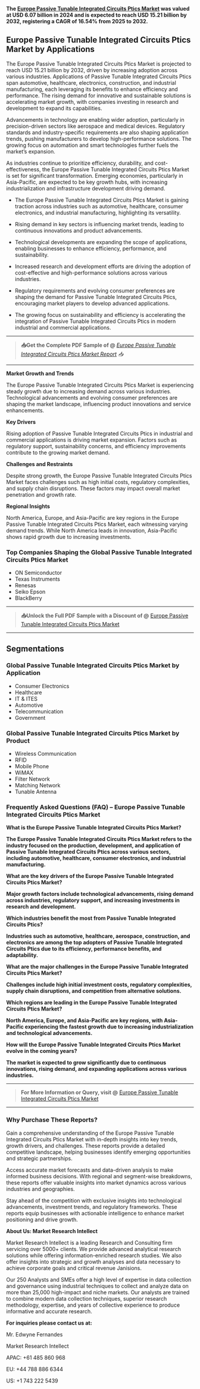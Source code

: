 <p><strong>The <a href="https://www.marketresearchintellect.com/download-sample/?rid=414373&amp;utm_source=Pulse-April-Europe&amp;utm_medium=852">Europe Passive Tunable Integrated Circuits Ptics Market</a> was valued at USD 6.07 billion in 2024 and is expected to reach USD 15.21 billion by 2032, registering a CAGR of 16.54% from 2025 to 2032.</strong></p><h2>Europe Passive Tunable Integrated Circuits Ptics Market by Applications&nbsp;</h2><p><p>The Europe Passive Tunable Integrated Circuits Ptics Market is projected to reach USD 15.21 billion by 2032, driven by increasing adoption across various industries. Applications of Passive Tunable Integrated Circuits Ptics span automotive, healthcare, electronics, construction, and industrial manufacturing, each leveraging its benefits to enhance efficiency and performance. The rising demand for innovative and sustainable solutions is accelerating market growth, with companies investing in research and development to expand its capabilities.</p><p>Advancements in technology are enabling wider adoption, particularly in precision-driven sectors like aerospace and medical devices. Regulatory standards and industry-specific requirements are also shaping application trends, pushing manufacturers to develop high-performance solutions. The growing focus on automation and smart technologies further fuels the market&rsquo;s expansion.</p><p>As industries continue to prioritize efficiency, durability, and cost-effectiveness, the Europe Passive Tunable Integrated Circuits Ptics Market is set for significant transformation. Emerging economies, particularly in Asia-Pacific, are expected to be key growth hubs, with increasing industrialization and infrastructure development driving demand.</p></p><ul><li><p>The Europe Passive Tunable Integrated Circuits Ptics Market is gaining traction across industries such as automotive, healthcare, consumer electronics, and industrial manufacturing, highlighting its versatility.</p></li><li><p>Rising demand in key sectors is influencing market trends, leading to continuous innovations and product advancements.</p></li><li><p>Technological developments are expanding the scope of applications, enabling businesses to enhance efficiency, performance, and sustainability.</p></li><li><p>Increased research and development efforts are driving the adoption of cost-effective and high-performance solutions across various industries.</p></li><li><p>Regulatory requirements and evolving consumer preferences are shaping the demand for Passive Tunable Integrated Circuits Ptics, encouraging market players to develop advanced applications.</p></li><li><p>The growing focus on sustainability and efficiency is accelerating the integration of Passive Tunable Integrated Circuits Ptics in modern industrial and commercial applications.</p></li></ul><hr /><blockquote><p><strong><span class="font-[700]">📥Get the Complete PDF Sample of @ </span></strong><em><span class="font-[700]"><a href="https://www.marketresearchintellect.com/download-sample/?rid=414373&amp;utm_source=Pulse-April-Europe&amp;utm_medium=852" target="_blank" data-tracking-control-name="article-ssr-frontend-pulse_little-text-block" data-tracking-will-navigate="" data-test-link="">Europe Passive Tunable Integrated Circuits Ptics Market Report</a>&nbsp;📥</span></em></p></blockquote><hr /><p class="" data-start="77" data-end="360"><strong data-start="77" data-end="105">Market Growth and Trends</strong></p><p class="" data-start="77" data-end="360">The Europe Passive Tunable Integrated Circuits Ptics Market is experiencing steady growth due to increasing demand across various industries. Technological advancements and evolving consumer preferences are shaping the market landscape, influencing product innovations and service enhancements.</p><p class="" data-start="362" data-end="606"><strong data-start="362" data-end="377">Key Drivers</strong></p><p class="" data-start="362" data-end="606">Rising adoption of Passive Tunable Integrated Circuits Ptics in industrial and commercial applications is driving market expansion. Factors such as regulatory support, sustainability concerns, and efficiency improvements contribute to the growing market demand.</p><p class="" data-start="608" data-end="849"><strong data-start="608" data-end="637">Challenges and Restraints</strong></p><p class="" data-start="608" data-end="849">Despite strong growth, the Europe Passive Tunable Integrated Circuits Ptics Market faces challenges such as high initial costs, regulatory complexities, and supply chain disruptions. These factors may impact overall market penetration and growth rate.</p><p class="" data-start="851" data-end="1095"><strong data-start="851" data-end="872">Regional Insights</strong></p><p class="" data-start="851" data-end="1095">North America, Europe, and Asia-Pacific are key regions in the Europe Passive Tunable Integrated Circuits Ptics Market, each witnessing varying demand trends. While North America leads in innovation, Asia-Pacific shows rapid growth due to increasing investments.</p><p><h3>Top Companies Shaping the Global Passive Tunable Integrated Circuits Ptics Market </h3><ul><li>ON Semiconductor</li><li>Texas Instruments</li><li>Renesas</li><li>Seiko Epson</li><li>BlackBerry</li></ul></p><hr /><blockquote><p><strong>📥Unlock the Full PDF Sample with a Discount of @</strong> <a href="https://www.marketresearchintellect.com/ask-for-discount/?rid=414373&amp;utm_source=Pulse-April-Europe&amp;utm_medium=852">Europe Passive Tunable Integrated Circuits Ptics Market</a></p></blockquote><hr /><p><h2>Segmentations</h2><h3>Global Passive Tunable Integrated Circuits Ptics Market by Application</h3><ul><li>Consumer Electronics</li><li>Healthcare</li><li>IT & ITES</li><li>Automotive</li><li>Telecommunication</li><li>Government</li></ul><h3>Global Passive Tunable Integrated Circuits Ptics Market by Product</h3><ul><li>Wireless Communication</li><li>RFID</li><li>Mobile Phone</li><li>WiMAX</li><li>Filter Network</li><li>Matching Network</li><li>Tunable Antenna</li></ul></p><h3><strong>Frequently Asked Questions (FAQ) &ndash; Europe Passive Tunable Integrated Circuits Ptics Market</strong></h3><p><strong>What is the Europe Passive Tunable Integrated Circuits Ptics Market?</strong></p><p><strong>The Europe Passive Tunable Integrated Circuits Ptics Market refers to the industry focused on the production, development, and application of Passive Tunable Integrated Circuits Ptics across various sectors, including automotive, healthcare, consumer electronics, and industrial manufacturing.</strong></p><p><strong>What are the key drivers of the Europe Passive Tunable Integrated Circuits Ptics Market?</strong></p><p><strong>Major growth factors include technological advancements, rising demand across industries, regulatory support, and increasing investments in research and development.</strong></p><p><strong>Which industries benefit the most from Passive Tunable Integrated Circuits Ptics?</strong></p><p><strong>Industries such as automotive, healthcare, aerospace, construction, and electronics are among the top adopters of Passive Tunable Integrated Circuits Ptics due to its efficiency, performance benefits, and adaptability.</strong></p><p><strong>What are the major challenges in the Europe Passive Tunable Integrated Circuits Ptics Market?</strong></p><p><strong>Challenges include high initial investment costs, regulatory complexities, supply chain disruptions, and competition from alternative solutions.</strong></p><p><strong>Which regions are leading in the Europe Passive Tunable Integrated Circuits Ptics Market?</strong></p><p><strong>North America, Europe, and Asia-Pacific are key regions, with Asia-Pacific experiencing the fastest growth due to increasing industrialization and technological advancements.</strong></p><p><strong>How will the Europe Passive Tunable Integrated Circuits Ptics Market evolve in the coming years?</strong></p><p><strong>The market is expected to grow significantly due to continuous innovations, rising demand, and expanding applications across various industries.</strong></p><hr /><blockquote><p><span class="font-[700]"><strong>For More Information or Query, visit&nbsp;@</strong>&nbsp;</span><span class="font-[700]"><a href="https://www.marketresearchintellect.com/product/global-passive-tunable-integrated-circuits-ptics-market-size-and-forecast/?utm_source=Linkedin&utm_medium=852" target="_blank" data-tracking-control-name="article-ssr-frontend-pulse_little-text-block" data-tracking-will-navigate="" data-test-link="">Europe Passive Tunable Integrated Circuits Ptics Market</a></span></p></blockquote><hr /><h3><strong data-start="0" data-end="31">Why Purchase These Reports?</strong></h3><p class="" data-start="35" data-end="297">Gain a comprehensive understanding of the Europe Passive Tunable Integrated Circuits Ptics Market with in-depth insights into key trends, growth drivers, and challenges. These reports provide a detailed competitive landscape, helping businesses identify emerging opportunities and strategic partnerships.</p><p class="" data-start="299" data-end="540">Access accurate market forecasts and data-driven analysis to make informed business decisions. With regional and segment-wise breakdowns, these reports offer valuable insights into market dynamics across various industries and geographies.</p><p class="" data-start="542" data-end="784">Stay ahead of the competition with exclusive insights into technological advancements, investment trends, and regulatory frameworks. These reports equip businesses with actionable intelligence to enhance market positioning and drive growth.</p><p><strong><span class="font-[700]">About Us: Market Research Intellect</span></strong></p><p><span class="">Market Research Intellect is a leading Research and Consulting firm servicing over 5000+ clients. We provide advanced analytical research solutions while offering information-enriched research studies.&nbsp;</span>We also offer insights into strategic and growth analyses and data necessary to achieve corporate goals and critical revenue Janisions.</p><p><span class="">Our 250 Analysts and SMEs offer a high level of expertise in data collection and governance using industrial techniques to collect and analyze data on more than 25,000 high-impact and niche markets. Our analysts are trained to combine modern data collection techniques, superior research methodology, expertise, and years of collective experience to produce informative and accurate research.</span></p><p><strong>For inquiries please contact us at:</strong></p><p>Mr. Edwyne Fernandes</p><p>Market Research Intellect</p><p>APAC: +61 485 860 968</p><p>EU: +44 788 886 6344</p><p>US: +1 743 222 5439</p>